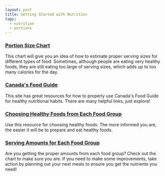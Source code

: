 ```yaml
---
layout: post
title: Getting Started with Nutrition
tags:
  - nutrition
  - portions
---
```


### [Portion Size Chart](http://www.prevention.com/images/cma/portion_control_chartFULL.gif)

This chart will give you an idea of how to estimate proper serving sizes for 
different types of food. Sometimes, although people are eating very healthy 
foods, they are still eating too large of serving sizes, which adds up to too 
many calories for the day. 

### [Canada's Food Guide](http://www.hc-sc.gc.ca/fn-an/food-guide-aliment/index-eng.php)

This site has great resources for how to properly use Canada's Food Guide for 
healthy nutritional habits. There are many helpful links, just explore! 

### [Choosing Healthy Foods from Each Food Group](http://www.hc-sc.gc.ca/fn-an/food-guide-aliment/choose-choix/index-eng.php)

Use this resource for choosing healthy foods. The more informed you are, the 
easier it will be to prepare and eat healthy foods. 

### [Serving Amounts for Each Food Group](http://www.hc-sc.gc.ca/fn-an/food-guide-aliment/basics-base/quantit-eng.php)

Are you getting the proper amounts from each food group? Check out the chart 
to make sure you are. If you need to make some improvements, take action by 
planning out your next meals to ensure you get the nutrients you need! 
